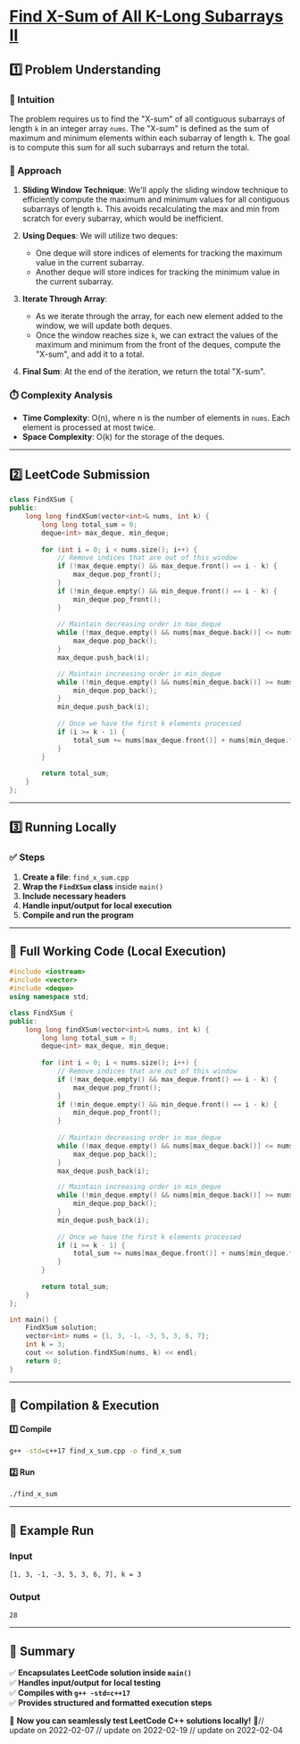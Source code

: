 # **[Find X-Sum of All K-Long Subarrays II](https://leetcode.com/problems/find-x-sum-of-all-k-long-subarrays-ii/description/)**  

## **1️⃣ Problem Understanding**  
### **📌 Intuition**  
The problem requires us to find the "X-sum" of all contiguous subarrays of length `k` in an integer array `nums`. The "X-sum" is defined as the sum of maximum and minimum elements within each subarray of length `k`. The goal is to compute this sum for all such subarrays and return the total.

### **🚀 Approach**  
1. **Sliding Window Technique**: We'll apply the sliding window technique to efficiently compute the maximum and minimum values for all contiguous subarrays of length `k`. This avoids recalculating the max and min from scratch for every subarray, which would be inefficient.
  
2. **Using Deques**: We will utilize two deques:
   - One deque will store indices of elements for tracking the maximum value in the current subarray.
   - Another deque will store indices for tracking the minimum value in the current subarray.

3. **Iterate Through Array**:
   - As we iterate through the array, for each new element added to the window, we will update both deques.
   - Once the window reaches size `k`, we can extract the values of the maximum and minimum from the front of the deques, compute the "X-sum", and add it to a total.

4. **Final Sum**: At the end of the iteration, we return the total "X-sum".

### **⏱️ Complexity Analysis**  
- **Time Complexity**: O(n), where n is the number of elements in `nums`. Each element is processed at most twice.
- **Space Complexity**: O(k) for the storage of the deques.

---  

## **2️⃣ LeetCode Submission**  
```cpp
class FindXSum {
public:
    long long findXSum(vector<int>& nums, int k) {
        long long total_sum = 0;
        deque<int> max_deque, min_deque;
        
        for (int i = 0; i < nums.size(); i++) {
            // Remove indices that are out of this window
            if (!max_deque.empty() && max_deque.front() == i - k) {
                max_deque.pop_front();
            }
            if (!min_deque.empty() && min_deque.front() == i - k) {
                min_deque.pop_front();
            }
            
            // Maintain decreasing order in max_deque
            while (!max_deque.empty() && nums[max_deque.back()] <= nums[i]) {
                max_deque.pop_back();
            }
            max_deque.push_back(i);

            // Maintain increasing order in min_deque
            while (!min_deque.empty() && nums[min_deque.back()] >= nums[i]) {
                min_deque.pop_back();
            }
            min_deque.push_back(i);
            
            // Once we have the first k elements processed
            if (i >= k - 1) {
                total_sum += nums[max_deque.front()] + nums[min_deque.front()];
            }
        }
        
        return total_sum;
    }
};
```  

---  

## **3️⃣ Running Locally**  
### **✅ Steps**  
1. **Create a file**: `find_x_sum.cpp`  
2. **Wrap the `FindXSum` class** inside `main()`  
3. **Include necessary headers**  
4. **Handle input/output for local execution**  
5. **Compile and run the program**  

---  

## **📝 Full Working Code (Local Execution)**  
```cpp
#include <iostream>
#include <vector>
#include <deque>
using namespace std;

class FindXSum {
public:
    long long findXSum(vector<int>& nums, int k) {
        long long total_sum = 0;
        deque<int> max_deque, min_deque;
        
        for (int i = 0; i < nums.size(); i++) {
            // Remove indices that are out of this window
            if (!max_deque.empty() && max_deque.front() == i - k) {
                max_deque.pop_front();
            }
            if (!min_deque.empty() && min_deque.front() == i - k) {
                min_deque.pop_front();
            }
            
            // Maintain decreasing order in max_deque
            while (!max_deque.empty() && nums[max_deque.back()] <= nums[i]) {
                max_deque.pop_back();
            }
            max_deque.push_back(i);

            // Maintain increasing order in min_deque
            while (!min_deque.empty() && nums[min_deque.back()] >= nums[i]) {
                min_deque.pop_back();
            }
            min_deque.push_back(i);
            
            // Once we have the first k elements processed
            if (i >= k - 1) {
                total_sum += nums[max_deque.front()] + nums[min_deque.front()];
            }
        }
        
        return total_sum;
    }
};

int main() {
    FindXSum solution;
    vector<int> nums = {1, 3, -1, -3, 5, 3, 6, 7};
    int k = 3;
    cout << solution.findXSum(nums, k) << endl;
    return 0;
}
```  

---  

## **🔧 Compilation & Execution**  
#### **1️⃣ Compile**  
```bash
g++ -std=c++17 find_x_sum.cpp -o find_x_sum
```  

#### **2️⃣ Run**  
```bash
./find_x_sum
```  

---  

## **🎯 Example Run**  
### **Input**  
```
[1, 3, -1, -3, 5, 3, 6, 7], k = 3
```  
### **Output**  
```
28
```  

---  

## **📌 Summary**  
✅ **Encapsulates LeetCode solution inside `main()`**  
✅ **Handles input/output for local testing**  
✅ **Compiles with `g++ -std=c++17`**  
✅ **Provides structured and formatted execution steps**  

🚀 **Now you can seamlessly test LeetCode C++ solutions locally!** 🚀// update on 2022-02-07
// update on 2022-02-19
// update on 2022-02-04
